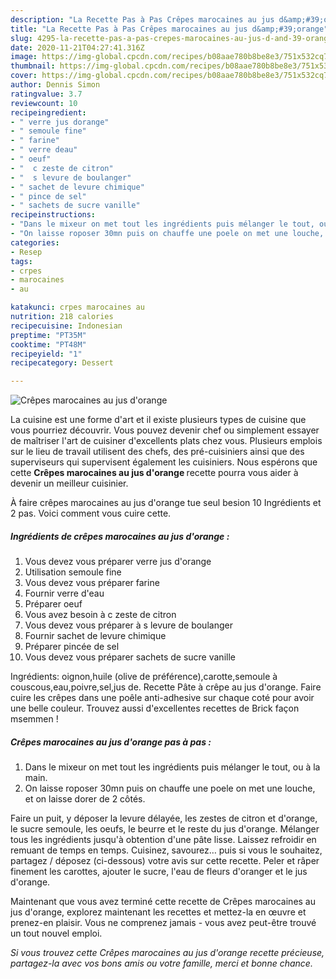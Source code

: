 ```yaml
---
description: "La Recette Pas à Pas Crêpes marocaines au jus d&amp;#39;orange"
title: "La Recette Pas à Pas Crêpes marocaines au jus d&amp;#39;orange"
slug: 4295-la-recette-pas-a-pas-crepes-marocaines-au-jus-d-and-39-orange
date: 2020-11-21T04:27:41.316Z
image: https://img-global.cpcdn.com/recipes/b08aae780b8be8e3/751x532cq70/crepes-marocaines-au-jus-dorange-photo-principale-de-la-recette.jpg
thumbnail: https://img-global.cpcdn.com/recipes/b08aae780b8be8e3/751x532cq70/crepes-marocaines-au-jus-dorange-photo-principale-de-la-recette.jpg
cover: https://img-global.cpcdn.com/recipes/b08aae780b8be8e3/751x532cq70/crepes-marocaines-au-jus-dorange-photo-principale-de-la-recette.jpg
author: Dennis Simon
ratingvalue: 3.7
reviewcount: 10
recipeingredient:
- " verre jus dorange"
- " semoule fine"
- " farine"
- " verre deau"
- " oeuf"
- "  c zeste de citron"
- "  s levure de boulanger"
- " sachet de levure chimique"
- " pince de sel"
- " sachets de sucre vanille"
recipeinstructions:
- "Dans le mixeur on met tout les ingrédients puis mélanger le tout, ou à la main."
- "On laisse roposer 30mn puis on chauffe une poele on met une louche, et on laisse dorer de 2 côtés."
categories:
- Resep
tags:
- crpes
- marocaines
- au

katakunci: crpes marocaines au 
nutrition: 218 calories
recipecuisine: Indonesian
preptime: "PT35M"
cooktime: "PT48M"
recipeyield: "1"
recipecategory: Dessert

---
```



![Crêpes marocaines au jus d&#39;orange](https://img-global.cpcdn.com/recipes/b08aae780b8be8e3/751x532cq70/crepes-marocaines-au-jus-dorange-photo-principale-de-la-recette.jpg)

La cuisine est une forme d'art et il existe plusieurs types de cuisine que vous pourriez découvrir. Vous pouvez devenir chef ou simplement essayer de maîtriser l'art de cuisiner d'excellents plats chez vous. Plusieurs emplois sur le lieu de travail utilisent des chefs, des pré-cuisiniers ainsi que des superviseurs qui supervisent également les cuisiniers. Nous espérons que cette <strong> Crêpes marocaines au jus d&#39;orange </strong> recette pourra vous aider à devenir un meilleur cuisinier.

<!--inarticleads1-->

À faire crêpes marocaines au jus d&#39;orange tue seul besion 10 Ingrédients et 2 pas. Voici comment vous cuire cette.

##### Ingrédients de crêpes marocaines au jus d&#39;orange :

1. Vous devez vous préparer  verre jus d&#39;orange
1. Utilisation  semoule fine
1. Vous devez vous préparer  farine
1. Fournir  verre d&#39;eau
1. Préparer  oeuf
1. Vous avez besoin  à c zeste de citron
1. Vous devez vous préparer  à s levure de boulanger
1. Fournir  sachet de levure chimique
1. Préparer  pincée de sel
1. Vous devez vous préparer  sachets de sucre vanille


Ingrédients: oignon,huile (olive de préférence),carotte,semoule à couscous,eau,poivre,sel,jus de. Recette Pâte à crêpe au jus d&#39;orange. Faire cuire les crêpes dans une poêle anti-adhesive sur chaque coté pour avoir une belle couleur. Trouvez aussi d&#39;excellentes recettes de Brick façon msemmen ! 

<!--inarticleads2-->

##### Crêpes marocaines au jus d&#39;orange pas à pas :

1. Dans le mixeur on met tout les ingrédients puis mélanger le tout, ou à la main.
1. On laisse roposer 30mn puis on chauffe une poele on met une louche, et on laisse dorer de 2 côtés.


Faire un puit, y déposer la levure délayée, les zestes de citron et d&#39;orange, le sucre semoule, les oeufs, le beurre et le reste du jus d&#39;orange. Mélanger tous les ingrédients jusqu&#39;à obtention d&#39;une pâte lisse. Laissez refroidir en remuant de temps en temps. Cuisinez, savourez… puis si vous le souhaitez, partagez / déposez (ci-dessous) votre avis sur cette recette. Peler et râper finement les carottes, ajouter le sucre, l&#39;eau de fleurs d&#39;oranger et le jus d&#39;orange. 

<!--inarticleads1-->

<p>
Maintenant que vous avez terminé cette recette de Crêpes marocaines au jus d&#39;orange, explorez maintenant les recettes et mettez-la en œuvre et prenez-en plaisir. Vous ne comprenez jamais - vous avez peut-être trouvé un tout nouvel emploi.
</p>

<p>
<i>Si vous trouvez cette Crêpes marocaines au jus d&#39;orange recette précieuse, partagez-la avec vos bons amis ou votre famille, merci et bonne chance.</i>
</p>
